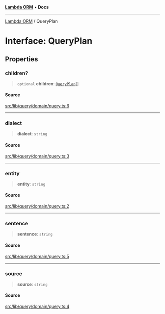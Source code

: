 [**Lambda ORM**](../README.md) • **Docs**

***

[Lambda ORM](../README.md) / QueryPlan

# Interface: QueryPlan

## Properties

### children?

> `optional` **children**: [`QueryPlan`](QueryPlan.md)[]

#### Source

[src/lib/query/domain/query.ts:6](https://github.com/lambda-orm/lambdaorm-base/blob/2b4bbf4c1401295bf2ed95d8b326e6cfc5d3f301/src/lib/query/domain/query.ts#L6)

***

### dialect

> **dialect**: `string`

#### Source

[src/lib/query/domain/query.ts:3](https://github.com/lambda-orm/lambdaorm-base/blob/2b4bbf4c1401295bf2ed95d8b326e6cfc5d3f301/src/lib/query/domain/query.ts#L3)

***

### entity

> **entity**: `string`

#### Source

[src/lib/query/domain/query.ts:2](https://github.com/lambda-orm/lambdaorm-base/blob/2b4bbf4c1401295bf2ed95d8b326e6cfc5d3f301/src/lib/query/domain/query.ts#L2)

***

### sentence

> **sentence**: `string`

#### Source

[src/lib/query/domain/query.ts:5](https://github.com/lambda-orm/lambdaorm-base/blob/2b4bbf4c1401295bf2ed95d8b326e6cfc5d3f301/src/lib/query/domain/query.ts#L5)

***

### source

> **source**: `string`

#### Source

[src/lib/query/domain/query.ts:4](https://github.com/lambda-orm/lambdaorm-base/blob/2b4bbf4c1401295bf2ed95d8b326e6cfc5d3f301/src/lib/query/domain/query.ts#L4)
